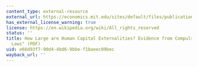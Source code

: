 ```yaml
---
content_type: external-resource
external_url: https://economics.mit.edu/sites/default/files/publications/how-large-human-capital-externalities.pdf
has_external_license_warning: true
license: https://en.wikipedia.org/wiki/All_rights_reserved
status: ''
title: How Large are Human Capital Externalities? Evidence from Compulsory Schooling
  Laws" (PDF)
uid: e66d93f7-90d4-4bd6-9bbe-f1baeec09bec
wayback_url: ''
---
```

